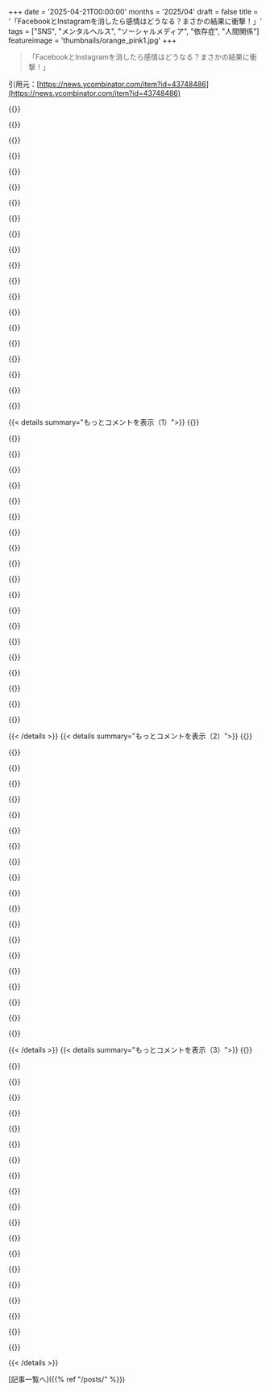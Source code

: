 +++
date = '2025-04-21T00:00:00'
months = '2025/04'
draft = false
title = '「FacebookとInstagramを消したら感情はどうなる？まさかの結果に衝撃！」'
tags = ["SNS", "メンタルヘルス", "ソーシャルメディア", "依存症", "人間関係"]
featureimage = 'thumbnails/orange_pink1.jpg'
+++

> 「FacebookとInstagramを消したら感情はどうなる？まさかの結果に衝撃！」

引用元：[https://news.ycombinator.com/item?id=43748486](https://news.ycombinator.com/item?id=43748486)

{{<matomeQuote body="今のSNSの問題の多くは、フィードをなくして、友達とか家族とか、リアルの知り合いの投稿だけ表示するようにすれば解決すると思うな。そしたら、big techの儲け優先モデルとぶつかるかもだし、みんなが慣れてるやり方と違うかもだけど。個人的には、学校の友達とか、大学の友達とか、遠い親戚とかと繋がれる、もっと小さいSNSが欲しいな。どこの誰だかわかんない政治家のつまんない発言とか、注目集めたいだけのインフルエンサーの馬鹿げた行動とか見なくて済むやつ。" userName="8s2ngy" createdAt="2025-04-21T05:47:55" color="#ff5c5c">}}

{{<matomeQuote body="今はグループチャットが主流になっちゃって、もう戻ってこないんじゃないかな。グループチャットは、Google+が目をつけたCirclesみたいなもんだったけど、結局うまくいかなかった。みんな、個人的なこととか写真とかを、知り合いとか大勢には共有したくないんだよね。<br>その一方で、InstagramとかFacebookはどんどん進化してる。Facebookは年寄り向けのRedditみたいになってきてるし、Instagramはアーティストとかミュージシャンとか、地元のビジネスが仕事の情報を発信したり、宣伝したりする、ちょっとイケてるLinkedInみたいになってきてる。" userName="smelendez" createdAt="2025-04-21T06:39:21" color="">}}

{{<matomeQuote body="結局のところ、フィードの方が中毒性高いんだよね。家族とか友達は1日に数回しか投稿しないけど、仕事中は暇だから、手軽な刺激を求めて見ちゃうんだよ。<br>彼女がどんどんハマっていくのを見てるよ。起きたらRedditとかInstagramのフィードをひたすらスクロールして、それを楽しんでる。俺が起きてGoogle Newsを見るのと大差ないかもだけど…多分、彼女の方が落ち込まないだけマシなのかも。でも、全部嘘っぱちだよ。全部。<br>リアルでは、ある地元のpubの人たちが、俺のことを嫌ってて、いないところで悪口言ってるって気づくのに1年もかかったんだ。別のpubの人に教えてもらったから、なんでそんなに敵意むき出しなのかわかったんだよね。（俺がユダヤ人で、イスラエルの家族がいるかららしい。皮肉なことに、教えてくれたレバノン人の人たちとは、昔からの”友達”よりもずっと気が合う。）人が理由もなくクソ野郎になるっていう、現実世界での経験だったよ。SNSじゃ絶対に理解できないことだよ。メディアの形式が、人を人として理解するのを邪魔してる。真実とか事実とか、意見と事実の違いを理解するのも。<br>フィードはゴミだよ。カオスのために最適化されてる。" userName="noduerme" createdAt="2025-04-21T10:49:21" color="#38d3d3">}}

{{<matomeQuote body="＞ actually hate me and talk shit about me whenever I'm not around.”<br>こういうのってどこにでもあるよね。マジでよくあることだよ。人がいるところならどこでも起こるんじゃないかな。友達同士の輪の中以外は。" userName="johnisgood" createdAt="2025-04-21T11:21:50" color="">}}

{{<matomeQuote body="ああ、わかる。人間の悲しい性だよね。対処法はいくつかあるよ。一番手っ取り早いのは、同じレベルで張り合って、人をけなすこと。ちょっと難しいけど似たようなのは、pubで一番偉そうなやつになって、ドラッグ売ったり、女引っ掛けたり、友達のフリして悪口言うやつ。どこのbarにもいるよね…ただの手段だよ。ネットで学んだか、子供の頃に虐待されたか。俺の場合は、どんな時でも、どこでも、めっちゃ正直に話して、相手がどう出るか見るようにしてる。尊敬できるのは、思ってることを正直に話してくれる人、たとえ友達じゃなくてもね。ありのままの真実を話してくれる人。そういう人は良い人だよ。相手に本音を言わせて、どんなやつか見極める。それが世界を理解するってことだよ。" userName="noduerme" createdAt="2025-04-21T12:00:51" color="#ff5733">}}

{{<matomeQuote body="友達同士の輪の中でも、些細な理由で仲間外れにしたり、排斥したりすることだってあるよ。必ずそれを仕切るやつとか、煽るやつがいて、意志の弱い周りのやつらはそれに乗っかるんだ。" userName="ljm" createdAt="2025-04-21T13:00:17" color="">}}

{{<matomeQuote body="長年の友達グループが、去年これで崩壊したんだ。何年も陰で嘘をばら撒いてたやつらがいて、それがバレて、公にされたのがきっかけで爆発した。そいつらは、自分がやったことと同じことをして、自分たちの”敵”をグループから追い出そうとしたんだ。それが爆弾だった。グループの半分くらいは傷つきながらも生き残ったけど、残りはバラバラになった。<br>有害なやつはどこまでも有害だってことだよ。<br>＞ There’s always going to be a shot caller or instigator behind it and everyone else who is weak willed will get on board with it.”<br>そうそう、平和を保とうとして、何年も我慢してたやつらが多かったのも原因だ。あと、何か行動を起こそうとしたやつらは、問題を起こしてるやつらに直接話に行ったんだけど、（”いや、別に問題ないよ”とか嘘をつかれて）陰でさらに悪口を言われて、仲間外れにされた。何が起こってるのか全然わからずに。" userName="alabastervlog" createdAt="2025-04-21T15:20:00" color="#ff5c5c">}}

{{<matomeQuote body="俺は、そういうやつらを徹底的に注意するようにしてる。ひどい時は、家から追い出すこともあるよ。そういうやつらは、深刻な精神疾患とか、依存症を抱えてて、向き合おうとしないことが多いんだよね。感情のコントロールができないから、一緒にいるには向かない。それで友達を失ったかって？そうだよ。でも、友達がいない方が、裏切る偽物の友達がいるよりマシだよ。" userName="projectazorian" createdAt="2025-04-21T17:22:53" color="#ff33a1">}}

{{<matomeQuote body="精神疾患があるからって罰するべきじゃないと思う。俺も経験があるから理解できるけど、自分で対処したくないってのは全然ありだと思うよ。<br>俺も注意することが多いかな。ちゃんと受け止めてくれる人だけ残してる。<br>質＞量ってことだね。😊" userName="johnisgood" createdAt="2025-04-21T17:38:20" color="">}}

{{<matomeQuote body="pubの人が嫌ってる態度を見せないなら、嫌ってないんじゃない？別のpubの人が、他のpubの人のことをでっち上げてるってこともありえるよ。" userName="rightbyte" createdAt="2025-04-21T11:07:31" color="">}}

{{<matomeQuote body="Google+がもっと早く出てたら、マジですげえプラットフォームになってたかもな。Circlesとか超イケてたし。" userName="moritonal" createdAt="2025-04-21T07:06:03" color="">}}

{{<matomeQuote body="うちの奥さん、ソーシャルメディア断ちしたのに、仕事でInstagramとLinkedInを始めざるを得なくなって、今じゃInstagram中毒だよ。LinkedIn？お前はマジで退屈な自慢話ばっかだな。" userName="raffraffraff" createdAt="2025-04-21T06:50:50" color="">}}

{{<matomeQuote body="みんなLinkedInの痛い投稿をInstagramとかTwitterで笑ってるけど、LinkedInでは同僚とか元同僚がマジメにやってるって現実を直視しなきゃいけないんだよね。" userName="blitzar" createdAt="2025-04-21T07:44:04" color="">}}

{{<matomeQuote body="まあ、カルト信者がマジメぶってるのと同じようなもんだけどな。もし自分が嘘だって認めちゃったら、全部崩れちゃって自分のせいになるんだよ。仲間外れにされて道端に放り出されるんだ。<br>しかも、みんなから「お前バカじゃねえの、信じてたの？」とか「嘘だって認めんなよ、しくじったな」とか言われるんだぜ。" userName="lazide" createdAt="2025-04-21T07:57:24" color="#ff33a1">}}

{{<matomeQuote body="＞みんなから「お前バカじゃねえの、信じてたの？」とか「嘘だって認めんなよ、しくじったな」とか言われるんだぜ”<br>必ずしも両立しないわけじゃないよ。プロレスとかマジック、政治みたいなもんだ。みんな嘘だってわかってても好きなんだよ。" userName="throwawee" createdAt="2025-04-21T10:46:54" color="">}}

{{<matomeQuote body="俺はLinkedInで意識高い系の投稿してる奴らのこと、プロレスにハマってる奴らと同じくらいにしか思ってないわ。" userName="ethbr1" createdAt="2025-04-21T12:15:00" color="">}}

{{<matomeQuote body="お前、モルモン教の勧誘が来たら追い返すタイプだろ。" userName="lazide" createdAt="2025-04-21T13:06:49" color="">}}

{{<matomeQuote body="Instagramが“イケてるLinkedIn”として使えないのは、アカウントがないとまともに見れないからなんだよな。面白いビジネスを見つけてググったら、InstagramがメインのWebサイトだったりするのに、写真とか投稿が見れないんだもん。だから、ビジネスの内容を発信するツールとしてはクソ。" userName="alistairSH" createdAt="2025-04-21T11:48:00" color="#ff33a1">}}

{{<matomeQuote body="いや、Instagramについては同意できないな。みんなが見てるリール動画のところなんて、TikTokよりもっとひどいもん。8割がOnlyFansの女の子のソフトコアポルノ広告だし。残りの2割は脳みそ腐るようなミームばっか。8年ぶりに再インストールしたけど、即削除したわ。" userName="Aromasin" createdAt="2025-04-21T08:21:14" color="#785bff">}}

{{<matomeQuote body="アルゴリズムに自分の好みを学習させてるかどうかで変わるんじゃない？" userName="prmoustache" createdAt="2025-04-21T10:27:27" color="">}}

{{< details summary="もっとコメントを表示（1）">}}
{{<matomeQuote body="「feed」をなくして、友達とか家族とか、リアルの知り合いの投稿だけ表示するようにすれば解決じゃね？それこそ、俺らが20年近く前にFacebookに登録したときの姿だよな。誰も知らない人のfeedなんて誰も求めてなかったんだって。無料のSNSは、ユーザーを食い物にして利益を追求するから、根本的に腐敗してるんだよ。" userName="erkt" createdAt="2025-04-21T14:07:56" color="#45d325">}}

{{<matomeQuote body="それは頭で思ってるだけで、心の奥底じゃ違うんじゃない？FacebookもTikTokが出てくる前は友達とか家族に焦点を当てようとしてたけど、TikTokの勢いに対応しないと、シェアを失うか、市場全体を失う可能性があったからな。友達とか家族のコンテンツが欲しいと思ってるかもだけど、実際は違うんじゃない？面白いコンテンツほどには求めてないんだよ。" userName="zpeti" createdAt="2025-04-21T14:18:33" color="">}}

{{<matomeQuote body="言い方の問題かもだけど、無料のSNSが問題なんじゃなくて、VC（ベンチャーキャピタル）に支援された企業が、ユーザーネットワークを増やして後からマネタイズするために、公共サービスを装ってるのが問題なんだよ。" userName="svnt" createdAt="2025-04-21T14:19:51" color="#38d3d3">}}

{{<matomeQuote body="VCはただのスケープゴートじゃん。Facebookは13年前にIPOしてるし。仮に、別の悪者であるプライベートエクイティとか、Zuckerbergの完全所有とか、株式公開企業だったとしても、今と大して変わらないと思うけど。" userName="s1artibartfast" createdAt="2025-04-21T18:04:09" color="">}}

{{<matomeQuote body="特別なURL[1]でFacebook見てるんだけど、昔ながらの逆時系列のfeed（広告付きだけど）で、友達と家族しか表示されないんだよね。ただ、家族の中にはヤバい政治観を投稿する人もいて、大体早朝に投稿されるんだよな。「アメリカの王」とか「適正手続きの廃止」が良いことだって言われると、メンタルに悪い影響があるわ。[1]https://www.facebook.com/?sk=h_chr" userName="mikewarot" createdAt="2025-04-21T07:35:21" color="">}}

{{<matomeQuote body="＞家族がヤバい政治観を投稿してるって言うけど<br>そういう人が、家族とか友達にしか見えないfeedに投稿するようになったら、それでもやるのかな？（わかんないけど）。" userName="lloeki" createdAt="2025-04-21T07:46:35" color="">}}

{{<matomeQuote body="やるでしょ。クレイジーな政治好きは、自分が大切だと思ってる問題を最優先に考えるんだから。" userName="RadiozRadioz" createdAt="2025-04-21T07:48:21" color="">}}

{{<matomeQuote body="問題は、彼らが重要だって言われてる事柄、だよね？例えば、アメリカの一部では、中国製品に100%以上の輸入税（関税）をかけることが重要だったりする。Trumpが「うまくいってない」って言われるまで、あるいは市場が十分に操作されるまで、彼らはそれを気にしているように見えただろうね…<br>国民が重要だと言われていたものに対する関税を撤廃するために、株価を戻してオリガルヒのお金を稼ぐために、Muskみたいな連中が国レベルで洗脳マシンを作ってるってこと。<br>重要なのは、インタビューしてみると、操られてる人のほとんどが、自分が重要だと思ってる問題について、首尾一貫した考えを形成できていないように見えること。" userName="pbhjpbhj" createdAt="2025-04-21T08:22:55" color="">}}

{{<matomeQuote body="EUは規制の力を行使して、アルゴリズムfeedをデフォルトで禁止すべき。アメリカみたいにヨーロッパ社会が崩壊しない限りは。" userName="xyzal" createdAt="2025-04-21T06:35:32" color="#45d325">}}

{{<matomeQuote body="どれだけ効果があるかわからないけど、そうなると、俺らがアルゴリズムになるだけだしな。俺は10年以上前にFacebookをやめたけど、みんな「見てくれ、俺のピカピカの車／妻／家だ」って自慢するし、俺は友達を失って人を遠ざけるために使ってたし。<br>こういうオンライン環境は、マジで人間の繋がりを育まないよ。" userName="madaxe_again" createdAt="2025-04-21T07:18:05" color="#45d325">}}

{{<matomeQuote body="Blueskyはいろんな種類のフィードがあってマジで良いよ。フィードによってアドレナリンの出方とか気分が全然違うのがわかるもん。ニュース系フィードは世界の現状にイライラするし、自転車系フィードは下手くそドライバーにムカつくし、旅行写真フィードは楽しいし、Rustとか電子工作系は知的好奇心が刺激される。あとBlueskyにはブロックリストを共有できる神機能があるから、マジで快適になる。" userName="ay" createdAt="2025-04-21T07:38:13" color="#45d325">}}

{{<matomeQuote body="＞Blueskyにはブロックリストを共有できる神機能があるってマジ？<br>Twitterで同じような機能があったけど、誰かの気に障る投稿すると、大量のアカウントにブロックされるんだよね。フォローする人やいいねする投稿を間違えただけでもアウト。誰が判断してるのかもわからないし、取り消す方法もない。インクルーシブなサービスを目指してるのに、排他的すぎるだろ。権威主義的なグループができるのは目に見えてるわ。" userName="projectazorian" createdAt="2025-04-21T16:54:38" color="">}}

{{<matomeQuote body="アルゴリズムは編集されてるって言うべきだよな。新聞と同じように規制されるべき（フェイクニュースには罰金、編集者は資格剥奪）。" userName="LtWorf" createdAt="2025-04-21T06:41:21" color="">}}

{{<matomeQuote body="純粋な時系列順フィードだと、同じ人の投稿ばっかり見ることになって、良いコンテンツをたまにしか投稿しない人の投稿が見れなくなるんだよね。アルゴリズムフィード好きな人もたくさんいるし。禁止するのは、アルコール依存症がいるからってアルコールを禁止するようなもんじゃん。無理なら自分でオフにすれば良いだけ。" userName="milesrout" createdAt="2025-04-21T06:51:19" color="#ff33a1">}}

{{<matomeQuote body="頭では皆そうしたいと思ってるけど、フィードは人間の本能に訴えかけてエンゲージメントを稼いでるんだよね。アルゴリズムフィードは、クリエイターがリーチを広げたい、広告主が広告を見てもらいたいって場合に最適。ネットワーク効果のせいで、友達や家族を退屈な非営利の代替サービスに引き込むのは無理ゲー。SNSを完全にやめる代わりに、最近はひたすらスクロールするフィードを見るのをやめてみた。そしたら、全部エンゲージメントのための餌だってことがよくわかる。フィードは人間の注意力を乗っ取るんだよ。視覚的な刺激（犬に似たケーキを切る動画とか）や、感情的な反応（政治に関するくだらない意見とか）で。" userName="designerarvid" createdAt="2025-04-21T06:24:49" color="#ff33a1">}}

{{<matomeQuote body="Facebookが昔みたいな機能だった頃に使ってたけど、その頃からクソだったわ。" userName="wegfawefgawefg" createdAt="2025-04-21T06:06:19" color="">}}

{{<matomeQuote body="でもマシだった:D" userName="LtWorf" createdAt="2025-04-21T06:42:45" color="">}}

{{<matomeQuote body="Facebook始めた頃は、地元のイベントとか知り合いの投稿しか見なかったのに、今はデマを広める科学系ページとかShortsばっかり。" userName="LtWorf" createdAt="2025-04-21T11:36:51" color="">}}

{{<matomeQuote body="「友達」タブ（「フィード」って名前の時もあるけど、A/Bテストが激しいよね）には、知り合いの投稿しか表示されないよ。イベントもまだあるし。でも、投稿頻度が昔より激減してるから、ほとんど使えないんだよね。だから、SNSはプロのコンテンツクリエイターのコンテンツに頼らざるを得なくなった。結局こうなるのは必然だったんだよ。最初は皆、物珍しさで投稿してたけど、飽きたら努力しなくなる。猫の写真も何枚も投稿してたら飽きるじゃん。" userName="9rx" createdAt="2025-04-21T17:00:50" color="#785bff">}}

{{<matomeQuote body="Twitterが落ちる前はフォロワー700人以上いたんだよね。適当なこと呟いても、すぐに見知らぬ誰かと面白い会話ができたんだ。例えば、スマホのアップデートにp2pプロトコルを使わないのはなぜか疑問に思って呟いたら、大手通信会社の人からインフラの問題点を教えてもらったりしてさ。マジで最高の場所だった。<br><br>でもTwitterが終わって人がいなくなって、フォロワーが200人減って500人になったんだけど、Xの指標だと誰も俺のツイートを見てないらしい。平均表示数は13～20くらいかな。ツイートしても、リアルの知り合いがたまに反応してくれるくらい。MastodonとかBlueskyもやってるけど、フォロワーは10人台だよ。「技術的なことを考えるやつ」の需要はもうないんだと思う。まるで2010年みたいにツイートしてるけど、誰も気にしない。<br><br>これが俺にとってのソーシャルメディアの終わりだった。最後に「ソーシャル」だった場所が死んだんだ。マジで落ち込んでる。せめてもの救いは、ChatGPTと会話できることくらいかな。でも、やっぱつまんないんだよね。<br><br>Instagramはマジで時間の無駄。最高の写真を投稿する場所として何年も使ってたけど、誰も気にしない。投稿しても見られない。マジで意味ない。<br><br>最近のソーシャルメディアに対する俺の意見はこんな感じ。マジで意味ない。" userName="donatj" createdAt="2025-04-21T06:58:37" color="#45d325">}}


{{< /details >}}
{{< details summary="もっとコメントを表示（2）">}}
{{<matomeQuote body="俺はSubstackがその役割を果たしてくれてると思ってるよ。まだ試してないなら、きっと気に入ると思う。<br><br>Substackはブログのプラットフォームって感じだけど、アプリを使うとブログごとのグループチャットがあったり、人をフォローできたり、ホームにはツイートみたいな「notes」が表示されるんだ。15～20くらいのブログをフォローしてると、おすすめのnotesが結構いい感じでおもしろい会話のきっかけになるんだよね。<br><br>The Pragmatic EngineerとかByteByteGoとかBad Software AdviceとかExponential Viewとか、おすすめのテック系ブログだよ。" userName="Hadi-Khan" createdAt="2025-04-21T07:20:54" color="#ff33a1">}}

{{<matomeQuote body="Substack試してみたんだけど、登録プロセスが結構面倒だったよ（メールアドレス、電話番号、連絡先、興味のあることを要求された）。<br><br>最初に表示されるのは無限スクロールのフィード。チャンネルの紹介とかはなくて、まるでライター版Twitterって感じ。登録したものの半分くらい（オンボーディングでは中身を見れない）はChatGPTが書いたような記事で、絵文字ヘッダーとかもあった。<br><br>面白いこともあるんだろうけど、Redditみたいにスクロールし続けるだけ。ユーザーのニーズを全く尊重してないよねー。プラットフォーム側の「とにかくエンゲージメントさせたい」ってのが見え見え。<br><br>あとマジで、メールをオフにするオプションがないんだよ。「プッシュ通知を優先」しか選べない。ユーザーや受信箱、注意力を全く尊重してない。" userName="taurath" createdAt="2025-04-21T10:08:50" color="">}}

{{<matomeQuote body="Substackのアカウントを数年持ってるけど、そんな無限フィードは見たことないな。俺の使い方だとLiveJournal 2.0って感じだよ。<br><br>メールが強制なのはユーザーに優しくないけど、メールフィルターで簡単に対応できるよ。Substackからのメールをゴミ箱に送る設定にすればOK。" userName="s1artibartfast" createdAt="2025-04-21T18:11:07" color="">}}

{{<matomeQuote body="Twitterの没落は、多くの人がSNSから抜け出すきっかけになったと思う。俺もたまにしか使わなくなったし、BlueskyもMastodonも結局盛り上がらなかった。もうこの形式は終わったんじゃないかな。<br><br>政治的なことには全く関わってないけど。" userName="ghaff" createdAt="2025-04-21T07:10:44" color="">}}

{{<matomeQuote body="＞Twitterの没落は、多くの人がSNSから抜け出すきっかけになったと思う。<br><br>まさに俺もそうだった。2012年から2020年くらいまでTwitterをよく使ってたけど、買収騒動の時にはもうほとんど使ってなかったから、アカウントを閉じるのは簡単だった。IGとBskyのアカウントもあるけど、ほとんど使ってない。だから、Twitterの死は、俺のメインストリームなソーシャルメディア利用の終わりを意味した。" userName="coldpie" createdAt="2025-04-21T13:08:22" color="#ff5c5c">}}

{{<matomeQuote body="パンデミック中に間違えてアカウントを削除しちゃったんだよね。その頃にはもうTwitterはクソ化してて、「フォローしてる人がいいねしました」みたいなのがウザくてさ。Elonが完全に終わらせたって感じ。<br><br>アカウントを停止したんだけど、放置してたら削除されるって知らなかったんだ。久しぶりにログインしたら、別の人にハンドルネームを取られてた。でも、なぜかホッとしたんだよね。アーカイブとかも気にしなくて済んだし。" userName="te_chris" createdAt="2025-04-21T18:21:24" color="">}}

{{<matomeQuote body="俺も同じ。Thanks Elon!<br><br>でも、影響はあったよ。Twitterで知り合った友達が何人かいたんだけど、BlueskyとかIGに移行しちゃって、俺は行かなかったんだ。そしたら、急に相手にされなくなった。<br><br>インフルエンサーとしての価値がなくなると、仲間外れにされるのはよくあること。" userName="projectazorian" createdAt="2025-04-21T17:09:29" color="">}}

{{<matomeQuote body="おかげで俺みたいなのが居場所を見つけられたよ。9割のユーザーに叩き出されることもなくなったし、議論もできるようになった。前は「俺の意見が絶対で、お前はバカ」みたいな雰囲気だったのに。<br><br>状況って変わるもんだね。あと、政治的なことには全く関わってない。" userName="jeffhuys" createdAt="2025-04-21T08:39:05" color="#ff5733">}}

{{<matomeQuote body="君のコメントの毒性に驚くよ。ghaffさんのことを何も知らないのに、勝手に悪者にしてる。" userName="snozolli" createdAt="2025-04-21T11:04:10" color="">}}

{{<matomeQuote body="返信してた人に、俺が言ってた人たちのことと関連付けるつもりはなかったんだ。そう見えたならごめんね。<br>ところで、”ghaff”ってどういう意味？全然わかんない。英語ネイティブじゃないから。" userName="jeffhuys" createdAt="2025-04-23T08:35:33" color="">}}

{{<matomeQuote body="人それぞれやり方があると思うけど、個人的には、プロの仲間と交流できるだけの人数がいなくなっちゃったから、仕方なくほとんどやめちゃった。" userName="ghaff" createdAt="2025-04-21T08:57:26" color="">}}

{{<matomeQuote body="＞マジで、これは俺にすげー悪影響があった。<br>それ、問題だよね。なんであなたがネガティブな影響を受けたのかはめっちゃわかるけど、忘れがちなのは、それが現実じゃないってこと。それに、９９％の場合、ネットで知らない人とする会話や議論なんて、大したことないんだよねー。楽しくできるかもしれないけど、重要じゃない。<br>SNSでの人気を、自分のアイデンティティの一部みたいに、まるで家族や友達と同じくらい重要みたいに扱っちゃうけど、全然そんなことないんだよね。" userName="weatherlite" createdAt="2025-04-21T07:28:37" color="#ff5c5c">}}

{{<matomeQuote body="あなたが説明したこと全部、まさに掲示板がやってたことじゃん。<br>SNSなんていらなかったんだよ。昔のPHP掲示板で全部足りてたんだから。" userName="rubicon33" createdAt="2025-04-21T14:37:20" color="#ff33a1">}}

{{<matomeQuote body="ほんとそれな。今のSNSの大きな問題点は、話題じゃなくて人に焦点が当たってるところだと思う。逆だよ。例えば、腕のいい木工職人が好きでフォローしたいと思っても、その人の趣味とか政治的なゴミとか、どうでもいいものまで見ることになる。話題ごとの掲示板の方が、俺が本当に求めてるもの、つまり木工に関する議論にはずっと向いてるんだよね。掲示板はサイズも自然と制限されるし。一つのスレッドが活発になりすぎたら、分割してコミュニティの規模を適度に保つことができるし。<br>俺はもう20年もネットの掲示板のメンバーだけど、大手SNS企業が提供するものとは比べ物にならないくらい、使いやすくて健全なコミュニティだよ。" userName="coldpie" createdAt="2025-04-21T14:46:37" color="#38d3d3">}}

{{<matomeQuote body="そうそう、俺がよく書き込んでた掲示板は全部なくなっちゃった。Facebookに移ったところもあるけど、そんなもん使うわけないじゃん。悲しいね。" userName="amatecha" createdAt="2025-04-24T06:50:55" color="">}}

{{<matomeQuote body="もっと言えば、Usenetだよね。ウェブの掲示板なんて、あれの出来損ないだよ。" userName="aaronbaugher" createdAt="2025-04-21T14:42:00" color="#ff5c5c">}}

{{<matomeQuote body="90年代から2000年代にかけて、Usenetとウェブの掲示板を両方使ってたけど、どっちも全然悪くなかったと思うよ。" userName="Timwi" createdAt="2025-04-22T06:02:14" color="">}}

{{<matomeQuote body="掲示板だって、結局は廃れるんだよね。" userName="wvenable" createdAt="2025-04-21T18:42:32" color="">}}

{{<matomeQuote body="＞MastodonとBlueskyにアカウント持ってるけど、どっちもフォロワー数は10人台なんだよね。<br>Blueskyは数ヶ月前から使ってる。<br>フォロワーは300人くらい。ほとんどが、進歩的な価値観とか伝統的な価値観を誇張した、よくいる女性の名前で、よく「真実の愛を探してる」って書いてる。<br>何でも投稿できるけど、誰も反応してくれない。" userName="skinkestek" createdAt="2025-04-21T07:47:41" color="">}}

{{<matomeQuote body="あー、そういうニセアカウントってどこにでもいるよね。Xでも見かけるし。" userName="jdthedisciple" createdAt="2025-04-21T12:01:27" color="">}}


{{< /details >}}
{{< details summary="もっとコメントを表示（3）">}}
{{<matomeQuote body="Lemmy試してみてよ。フォロワー数は気にしなくていいと思うけど、やりたいことは全部できるはず。何か会話を始めたかったらAskLemmyとかトピックごとのコミュニティがいいかも。結構盛り上がってるよ。" userName="Obscurity4340" createdAt="2025-04-21T11:54:42" color="#785bff">}}

{{<matomeQuote body="マジでいつもやってる。" userName="Obscurity4340" createdAt="2025-04-28T02:44:21" color="">}}

{{<matomeQuote body="Twitterの全盛期って、適当なこと呟くだけで、いろんな知識を持った人たちとすぐに話が盛り上がって、深掘りしていくみたいな感じだったよね。" userName="veunes" createdAt="2025-04-21T09:04:59" color="#45d325">}}

{{<matomeQuote body="それってbotとか一般人が増える前、SNSが武器として使われる前の話だよね。redditもそうだったし、2000年代初頭の4chanもそうだった。Hacker newsが今はその代わりになってるかも。" userName="baxuz" createdAt="2025-04-21T10:13:42" color="#ff5733">}}

{{<matomeQuote body="尊敬してたゲーム開発者とか作家、ミュージシャンがフォローしてくれてて（今もそうかもだけど、もう使ってないんだよね）、気軽に会話できたのが最高だった。本当に感謝してる。" userName="amatecha" createdAt="2025-04-24T06:56:23" color="#38d3d3">}}

{{<matomeQuote body="Lemmyだといつもそうだよ。" userName="Obscurity4340" createdAt="2025-04-21T17:22:30" color="">}}

{{<matomeQuote body="めっちゃわかる。Twitterの全盛期はROM専だったけど、それでも価値があった。tech系のこと呟いても全然反応ないし。誰も興味ないみたい。SNS全部ログアウトして（HN以外）、アプリも隠した結果、3冊本読めたし、サイドプロジェクトも終わらせられた。" userName="FlyingSnake" createdAt="2025-04-21T07:11:32" color="#785bff">}}

{{<matomeQuote body="Twitterは解体されちゃったからね。情報分野におけるハゲタカ資本主義だよ。プラットフォームを奪って、信用とユーザーを食い物にして、最終的には目的（選挙を買収するとか、真実を捻じ曲げるとか）のために利用して、燃え殻だけ残して終わる。Twitterはもう死んだんだ。墓標はXしかない。" userName="Grimblewald" createdAt="2025-04-21T07:19:13" color="#38d3d3">}}

{{<matomeQuote body="面白い会話とか、ハッとする瞬間は全部なくなって、壁の中に埋もれちゃったんだよね。たまにそういうツイートのスクショを見かけるけど、雨の中の涙みたいに、すぐ忘れられちゃう。" userName="FlyingSnake" createdAt="2025-04-21T08:00:27" color="#ff5c5c">}}

{{<matomeQuote body="マジで真逆の経験してるわ。今は、Redditがprivate apiでダメになる前に感じてたアハ体験があるんだよね。ちゃんと議論できるし。意見もいい感じに分かれてるし。<br>たぶん、主はもうどっぷり“浸かってた”から、変化に気づいたんだと思う。自分はあの雰囲気とか、嘘っぽさとか、自分の経験の否定とかがマジで嫌だったから“浸かって”なかったんだけど、今は“リセット”された環境に参加できるチャンスがあるんだよね。マジで新鮮だし、リアル。<br>最初にいくつか政治的なアカウントをブロックしたら、マジで見なくなったし。" userName="jeffhuys" createdAt="2025-04-21T08:43:29" color="#785bff">}}

{{<matomeQuote body="最後の行、マジ最高。" userName="jtwoodhouse" createdAt="2025-04-21T11:00:26" color="">}}

{{<matomeQuote body="＞「テクノロジーの問題を考察するヤツ」みたいな市場はもうないと思う。<br>どういうこと？今まさにそれ見てるんじゃないの？" userName="RockRobotRock" createdAt="2025-04-21T07:33:28" color="">}}

{{<matomeQuote body="2007年からTwitter使ってて、最終的には1400人くらいのフォロワーがいたんだよね。マジで最高だった時期もあったし、そこでたくさんの人と繋がったからこそできた経験もたくさんあった。残念ながら、買収されて名前が変わったりする前からどんどん悪くなってたけどね。<br>幸い、Mastodonが完全にTwitterの代わりになってくれたし、自分が何を見るかをある程度コントロールできるんだよね。フォローしてる人の投稿が順番に表示されるし、フィルタリングも充実してるし（もっと良いのは、みんな進んで難しい話題にはコンテンツ警告を付けてくれる）。完璧ではないけど、マジで最高。<br>Mastodonでも、Twitterの良かった時代みたいに、クールな会話をすることができるよ。自分はマジでそれだけ。面白いことを投稿する人をフォローして、自分も面白いと思うことを投稿してるからフォローされてる。ただの人が集まってるだけ、みたいな。フォロワーを増やしたりとか気にしなくていいんだよね（もう知ってると思うけど）。" userName="amatecha" createdAt="2025-04-24T06:47:45" color="#ff33a1">}}

{{<matomeQuote body="＞Instagramは最近マジで脳みそ腐らせるだけ。<br>PixelFedは昔のInstagramをちょっとだけ思い出す。ユーザーは少ないけど、みんな写真を投稿するためにそこにいる。アカウントとかコンテンツを見つけるにはタグとかトレンドコンテンツに頼るしかないけど、それが悪いことばかりじゃない。" userName="celsoazevedo" createdAt="2025-04-21T15:33:06" color="#ff5733">}}

{{<matomeQuote body="たぶん、近いうちにソーシャルメディア企業はこれに気づいて、みんなに人間そっくりのボットを提供するようになるだろうね。そのボットは、みんなのコンテンツに喜んで付き合ってくれる。これは、前の製品よりも中毒性が高くなるかもしれない。" userName="j4coh" createdAt="2025-04-21T07:04:18" color="">}}

{{<matomeQuote body="この追従者as a service機能は、すでに主要なLLMの動作に近い。適度に議論の余地があるトピックについて話すと、2、3個コメントするうちに意見に賛同してくる。" userName="OtherShrezzing" createdAt="2025-04-21T07:25:58" color="#785bff">}}

{{<matomeQuote body="それマジで来ると思う。Facebookはもう準備してるし。マジでディストピアだし、ちょっと情けない。" userName="CuriouslyC" createdAt="2025-04-21T07:07:40" color="">}}

{{<matomeQuote body="アンチソーシャルネットワークを想像してみて。10億人がpigfeed robotと話してるんだぜ。マジ地獄絵図、マジ奇形。" userName="ashoeafoot" createdAt="2025-04-21T07:11:08" color="">}}

{{<matomeQuote body="ソーシャルメディアプラットフォームには、ブームと衰退のサイクルがあるみたいだね。最初は交流のために良いものを作る。交流に広告を入れる。見たいコンテンツを政治的/情報戦としか言いようがないコンテンツに置き換える。<br>人々は交流に適した新しいプラットフォームに移動する。サイクルがまた始まる。<br>もうそんなことに付き合う元気はない。もう無理。燃え尽きた。目の前にいる生身の人間以外は、マジくたばれって感じ。hacker newsは例外だけど、世論を操作するためにほとんどの投稿がボットによって荒らされてるようには見えないから。でも、そうなったらネットから完全に遮断する。何も失うものはない。" userName="Grimblewald" createdAt="2025-04-21T07:16:16" color="#45d325">}}

{{<matomeQuote body="俺はちょっと変わってるかもだけど、SNSのデメリットが昔から目立ってて、メリットを上回ってる気がしてたから、SNSには乗らなかったんだよねー。<br>でも、最近はマジで難しくなってきてる。子供たちが大きくなるにつれて、ほとんどの活動がSNSと繋がってるんだもん。何に参加しても、最低限WhatsAppグループがあるし。妻も嫌々WhatsApp始めたし、それがなかったら、マジで仲間はずれになりそう。<br>最近も、子供のクラスの親グループがあることすら知らなかったんだよね。ボーリング大会があったみたいだけど、誰もWhatsAppやってない俺らに教えてくれなかったし。連絡手段がWhatsAppしかないみたいになっててさー。<br>俺らが標準的な連絡手段を使わないせいで、他の人に迷惑かけてるって意見もわかるし、俺らのために手間をかけろって言うつもりもないけど。数年前までプライバシーの研究してたから、自分の通信とか写真をMetaと共有したくないんだよね。" userName="kleiba" createdAt="2025-04-21T07:47:54" color="">}}


{{< /details >}}


[記事一覧へ]({{% ref "/posts/" %}})
